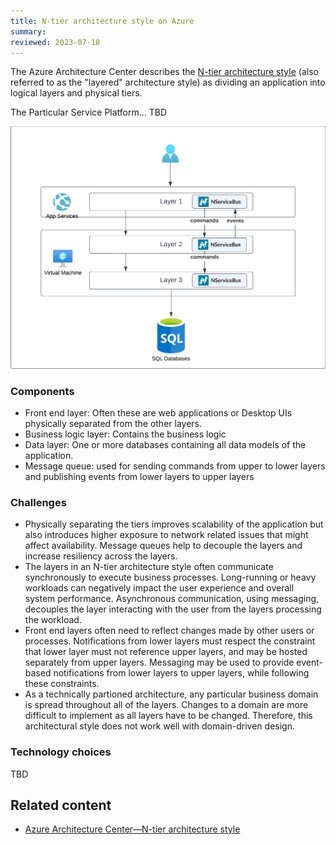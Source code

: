 ```yaml
---
title: N-tier architecture style on Azure
summary:
reviewed: 2023-07-18
---
```


The Azure Architecture Center describes the [N-tier architecture style](https://learn.microsoft.com/en-us/azure/architecture/guide/architecture-styles/microservices) (also referred to as the "layered" architecture style) as dividing an application into logical layers and physical tiers.

The Particular Service Platform... TBD

![](azure-layered-architecture.png)

### Components

* Front end layer: Often these are web applications or Desktop UIs physically separated from the other layers.
* Business logic layer: Contains the business logic
* Data layer: One or more databases containing all data models of the application.
* Message queue: used for sending commands from upper to lower layers and publishing events from lower layers to upper layers

### Challenges

* Physically separating the tiers improves scalability of the application but also introduces higher exposure to network related issues that might affect availability. Message queues help to decouple the layers and increase resiliency across the layers.
* The layers in an N-tier architecture style often communicate synchronously to execute business processes. Long-running or heavy workloads can negatively impact the user experience and overall system performance. Asynchronous communication, using messaging, decouples the layer interacting with the user from the layers processing the workload.
* Front end layers often need to reflect changes made by other users or processes. Notifications from lower layers must respect the constraint that lower layer must not reference upper layers, and may be hosted separately from upper layers. Messaging may be used to provide event-based notifications from lower layers to upper layers, while following these constraints.
* As a technically partioned architecture, any particular business domain is spread throughout all of the layers. Changes to a domain are more difficult to implement as all layers have to be changed. Therefore, this architectural style does not work well with domain-driven design.

### Technology choices

TBD

## Related content

* [Azure Architecture Center—N-tier architecture style](https://learn.microsoft.com/en-us/azure/architecture/guide/architecture-styles/n-tier)
